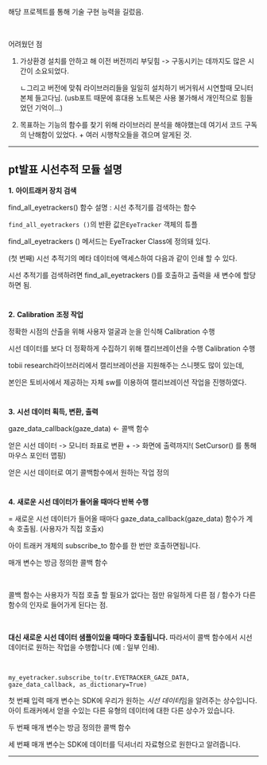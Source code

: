 해당 프로젝트를 통해 기술 구현 능력을 길렀음.

​    

어려웠던 점

1. 가상환경 설치를 안하고 해 이전 버전끼리 부딪힘 -> 구동시키는 데까지도 많은 시간이 소요되었다.

   ㄴ그리고 버전에 맞춰 라이브러리들을 일일히 설치하기 버거워서 시연할때 모니터 본체 들고다님. (usb포트 때문에 휴대용 노트북은 사용 불가해서 개인적으로 힘들었던 기억이...)

2. 목표하는 기능의 함수를 찾기 위해 라이브러리 분석을 해야했는데 여기서 코드 구독의 난해함이 있었다. + 여러 시행착오들을 겪으며 알게된 것.

---

## pt발표 시선추적 모듈 설명

**1.**  **아이트래커 장치 검색** 

find_all_eyetrackers() 함수 설명 : 시선 추적기를 검색하는 함수

`find_all_eyetrackers ()`의 반환 값은`EyeTracker` 객체의 튜플

find_all_eyetrackers () 메서드는 EyeTracker  Class에 정의돼 있다.

(첫 번째) 시선 추적기의 메타 데이터에 액세스하여 다음과 같이 인쇄 할 수 있다.

시선 추적기를 검색하려면 find_all_eyetrackers ()를 호출하고 출력을 새 변수에 할당하면 됨.

#

**2.**  **Calibration** **조정 작업**

정확한 시점의 산출을 위해 사용자 얼굴과 눈을 인식해 Calibration 수행

시선 데이터를 보다 더 정확하게 수집하기 위해 캘리브레이션을 수행  Calibration 수행

tobii research라이브러리에서  캘리브레이션을 지원해주는 스니펫도 많이 있는데,

본인은 토비사에서 제공하는 자체 sw를 이용하여 캘리브레이션 작업을 진행하였다.

#

**3.**  **시선 데이터 획득, 변환, 출력**

gaze_data_callback(gaze_data) <- 콜백 함수

얻은 시선 데이터 -> 모니터 좌표로 변환 + -> 화면에 출력까지!( SetCursor() 를 통해 마우스 포인터 맵핑)

얻은 시선 데이터로 여기 콜백함수에서 원하는 작업 정의

#

**4.**  **새로운 시선 데이터가 들어올 때마다 반복 수행**

= 새로운 시선 데이터가 들어올 때마다 gaze_data_callback(gaze_data) 함수가 계속 호출됨. (사용자가 직접 호출x)

아이 트래커 개체의 subscribe_to 함수를 한 번만 호출하면됩니다.

매개 변수는 방금 정의한 콜백 함수

​    

콜백 함수는 사용자가 직접 호출 할 필요가 없다는 점만 유일하게 다른 점 / 함수가 다른 함수의 인자로 들어가게 된다는 점.

​    

**대신 새로운 시선 데이터 샘플이있을 때마다 호출됩니다.** 따라서이 콜백 함수에서 시선 데이터로 원하는 작업을 수행합니다 (예 : 일부 인쇄).

​    

```-
my_eyetracker.subscribe_to(tr.EYETRACKER_GAZE_DATA, gaze_data_callback, as_dictionary=True)
```

첫 번째 입력 매개 변수는 SDK에 우리가 원하는 *시선 데이터*임을 알려주는 상수입니다. 아이 트래커에서 얻을 수있는 다른 유형의 데이터에 대한 다른 상수가 있습니다. 

두 번째 매개 변수는 방금 정의한 콜백 함수

세 번째 매개 변수는 SDK에 데이터를 딕셔너리 자료형으로 원한다고 알려줍니다.

---
